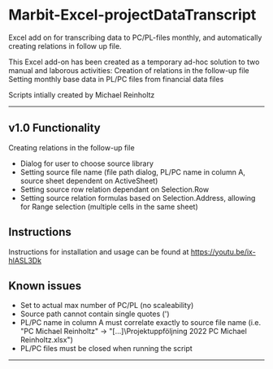 # Marbit-Excel-projectDataTranscript
Excel add on for transcribing data to PC/PL-files monthly, and automatically creating relations in follow up file.

This Excel add-on has been created as a temporary ad-hoc solution to two manual and laborous activities:
  Creation of relations in the follow-up file
  Setting monthly base data in PL/PC files from financial data files

Scripts intially created by Michael Reinholtz

-------------------------------

v1.0
Functionality
-------------
Creating relations in the follow-up file
* Dialog for user to choose source library
* Setting source file name (file path dialog, PL/PC name in column A, source sheet dependent on ActiveSheet)
* Setting source row relation dependant on Selection.Row
* Setting source relation formulas based on Selection.Address, allowing for Range selection (multiple cells in the same sheet)

Instructions
------------
Instructions for installation and usage can be found at https://youtu.be/ix-hlASL3Dk

Known issues
------------
* Set to actual max number of PC/PL (no scaleability)
* Source path cannot contain single quotes (')
* PL/PC name in column A must correlate exactly to source file name (i.e. "PC Michael Reinholtz" -> "[...]\Projektuppföljning 2022 PC Michael Reinholtz.xlsx")
* PL/PC files must be closed when running the script

-------------------------------
